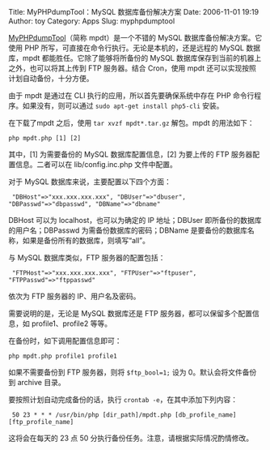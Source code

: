 Title: MyPHPdumpTool：MySQL 数据库备份解决方案
Date: 2006-11-01 19:19
Author: toy
Category: Apps
Slug: myphpdumptool

[MyPHPdumpTool](http://sourceforge.net/projects/myphpdumptool/)（简称
mpdt）是一个不错的 MySQL 数据库备份解决方案。它使用 PHP
所写，可直接在命令行执行。无论是本机的，还是远程的 MySQL 数据库，mpdt
都能胜任。它除了能够将所备份的 MySQL
数据库保存到当前的机器上之外，也可以将其上传到 FTP 服务器。结合
Cron，使用 mpdt 还可以实现按照计划自动备份，十分方便。

由于 mpdt 是通过在 CLI 执行的应用，所以首先要确保系统中存在 PHP
命令行程序。如果没有，则可以通过 `sudo apt-get install php5-cli` 安装。

在下载了mpdt 之后，使用 `tar xvzf mpdt*.tar.gz` 解包。mpdt 的用法如下：

`php mpdt.php [1] [2]`

其中，[1] 为需要备份的 MySQL 数据库配置信息，[2] 为要上传的 FTP
服务器配置信息。二者可以在 lib/config.inc.php 文件中配置。

对于 MySQL 数据库来说，主要配置以下四个方面：

` "DBHost"=>"xxx.xxx.xxx.xxx", "DBUser"=>"dbuser", "DBPasswd"=>"dbpasswd", "DBName"=>"dbname"`

DBHost 可以为 localhost，也可以为确定的 IP 地址；DBUser
即所备份的数据库的用户名；DBPasswd 为需备份数据库的密码；DBName
是要备份的数据库名称，如果是备份所有的数据库，则填写“all”。

与 MySQL 数据库类似，FTP 服务器的配置包括：

` "FTPHost"=>"xxx.xxx.xxx.xxx", "FTPUser"=>"ftpuser", "FTPPasswd"=>"ftppasswd"`

依次为 FTP 服务器的 IP、用户名及密码。

需要说明的是，无论是 MySQL 数据库还是 FTP
服务器，都可以保留多个配置信息，如 profile1、profile2 等等。

在备份时，如下调用配置信息即可：

`php mpdt.php profile1 profile1`

如果不需要备份到 FTP 服务器，则将 `$ftp_bool=1;` 设为
0。默认会将文件备份到 archive 目录。

要按照计划自动完成备份的话，执行 `crontab -e`，在其中添加下列内容：

` 50 23 * * * /usr/bin/php [dir_path]/mpdt.php [db_profile_name] [ftp_profile_name]`

这将会在每天的 23 点 50 分执行备份任务。注意，请根据实际情况酌情修改。
